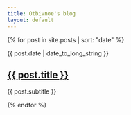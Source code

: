 ```yaml
---
title: Otbivnoe's blog
layout: default
---
```


{% for post in site.posts | sort: "date" %}
<article class ="article">
	<p class="article-date">{{ post.date | date_to_long_string }}</p>
	<h1 class="article-title"><a href={{ post.url }}>{{ post.title }}</a></h1>
	<p class="article-description">{{ post.subtitle }}</h1>
</article>
{% endfor %}
